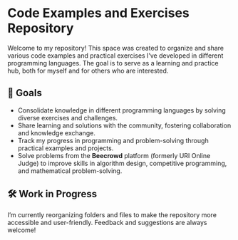 # Code Examples and Exercises Repository  

Welcome to my repository! This space was created to organize and share various code examples and practical exercises I’ve developed in different programming languages. The goal is to serve as a learning and practice hub, both for myself and for others who are interested.  

## 🚀 Goals  
- Consolidate knowledge in different programming languages by solving diverse exercises and challenges.  
- Share learning and solutions with the community, fostering collaboration and knowledge exchange.  
- Track my progress in programming and problem-solving through practical examples and projects.  
- Solve problems from the **Beecrowd** platform (formerly URI Online Judge) to improve skills in algorithm design, competitive programming, and mathematical problem-solving.  

## 🛠️ Work in Progress  
I’m currently reorganizing folders and files to make the repository more accessible and user-friendly. Feedback and suggestions are always welcome!  
